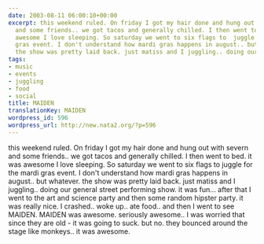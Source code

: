 ```yaml
---
date: 2003-08-11 06:00:10+00:00
excerpt: this weekend ruled. On friday I got my hair done and hung out with severn
  and some friends.. we got tacos and generally chilled. I then went to bed. it was
  awesome I love sleeping. So saturday we went to six flags to  juggle for the mardi
  gras event. I don't understand how mardi gras happens in august.. but whatever.
  the show was pretty laid back. just matiss and I juggling.. doing our general s...
tags:
- music
- events
- juggling
- food
- social
title: MAIDEN
translationKey: MAIDEN
wordpress_id: 596
wordpress_url: http://new.nata2.org/?p=596
---
```


this weekend ruled. On friday I got my hair done and hung out with severn and some friends.. we got tacos and generally chilled. I then went to bed. it was awesome I love sleeping. So saturday we went to six flags to  juggle for the mardi gras event. I don't understand how mardi gras happens in august.. but whatever. the show was pretty laid back. just matiss and I juggling.. doing our general street performing show. it was fun... after that I went to the art and science party and then some random hipster party. it was really nice. I crashed.. woke up.. ate food.. and then I went to see MAIDEN. MAIDEN was awesome. seriously awesome.. I was worried that since they are old - it was going to suck. but no. they bounced around the stage like monkeys.. it was awesome.